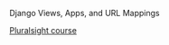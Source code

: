 Django Views, Apps, and URL Mappings

[Pluralsight course](https://app.pluralsight.com/library/courses/django-views-apps-url-mappings/table-of-contents)
